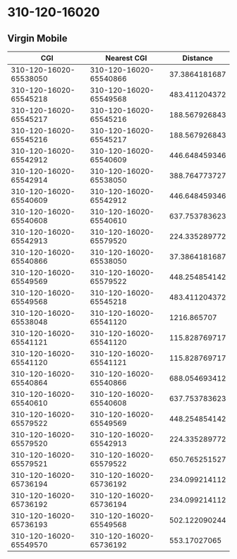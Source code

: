 # 310-120-16020
## Virgin Mobile


| CGI | Nearest CGI | Distance |
|-----|-------------|----------|
| 310-120-16020-65538050 | 310-120-16020-65540866 | 37.3864181687 |
| 310-120-16020-65545218 | 310-120-16020-65549568 | 483.411204372 |
| 310-120-16020-65545217 | 310-120-16020-65545216 | 188.567926843 |
| 310-120-16020-65545216 | 310-120-16020-65545217 | 188.567926843 |
| 310-120-16020-65542912 | 310-120-16020-65540609 | 446.648459346 |
| 310-120-16020-65542914 | 310-120-16020-65538050 | 388.764773727 |
| 310-120-16020-65540609 | 310-120-16020-65542912 | 446.648459346 |
| 310-120-16020-65540608 | 310-120-16020-65540610 | 637.753783623 |
| 310-120-16020-65542913 | 310-120-16020-65579520 | 224.335289772 |
| 310-120-16020-65540866 | 310-120-16020-65538050 | 37.3864181687 |
| 310-120-16020-65549569 | 310-120-16020-65579522 | 448.254854142 |
| 310-120-16020-65549568 | 310-120-16020-65545218 | 483.411204372 |
| 310-120-16020-65538048 | 310-120-16020-65541120 | 1216.865707 |
| 310-120-16020-65541121 | 310-120-16020-65541120 | 115.828769717 |
| 310-120-16020-65541120 | 310-120-16020-65541121 | 115.828769717 |
| 310-120-16020-65540864 | 310-120-16020-65540866 | 688.054693412 |
| 310-120-16020-65540610 | 310-120-16020-65540608 | 637.753783623 |
| 310-120-16020-65579522 | 310-120-16020-65549569 | 448.254854142 |
| 310-120-16020-65579520 | 310-120-16020-65542913 | 224.335289772 |
| 310-120-16020-65579521 | 310-120-16020-65579522 | 650.765251527 |
| 310-120-16020-65736194 | 310-120-16020-65736192 | 234.099214112 |
| 310-120-16020-65736192 | 310-120-16020-65736194 | 234.099214112 |
| 310-120-16020-65736193 | 310-120-16020-65549568 | 502.122090244 |
| 310-120-16020-65549570 | 310-120-16020-65736192 | 553.17027065 |
